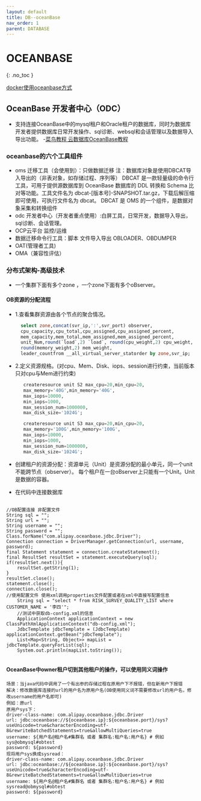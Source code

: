 ```yaml
---
layout: default
title: DB--oceanBase
nav_order: 1
parent: DATABASE
---
```


# OCEANBASE
{: .no_toc }

[docker使用oceanbase方式](https://blog.csdn.net/qq_41031074/article/details/129938099)

## OceanBase 开发者中心（ODC）
- 支持连接OceanBase中的mysql租户和Oracle租户的数据库，同时为数据库开发者提供数据库日常开发操作、sql诊断、websql和会话管理以及数据导入导出功能。
-[菜鸟教程 云数据库OceanBase教程](https://www.w3cschool.cn/oceanbase/oceanbase-gu1e3fsx.html)
### oceanbase的六个工具组件
- oms 迁移工具（会使用到）：只做数据迁移  注：数据库对象是使用DBCAT导入导出的（非表对象，如存储过程、序列等）
DBCAT 是一款轻量级的命令行工具，可用于提供源数据库到 OceanBase 数据库的 DDL 转换和 Schema 比对等功能。工具文件名为 dbcat-[版本号]-SNAPSHOT.tar.gz，下载后解压缩即可使用，可执行文件名为 dbcat。
DBCAT 是 OMS 的一个组件，是数据对象采集和转换组件
- odc 开发者中心（开发者重点使用）:白屏工具，日常开发，数据导入导出，sql诊断、会话管理。
- OCP云平台 监控/运维
- 数据迁移命令行工具：脚本  文件导入导出 OBLOADER、OBDUMPER
- OAT(管理者工具)
- OMA（兼容性评估）


### 分布式架构-高级技术
- 一个集群下面有多个zone ，一个zone下面有多个oBserver。   
#### OB资源的分配流程
- 1.查看集群资源由各个节点的聚合情况。 
     ````sql
       select zone,concat(svr_ip,':',svr_port) observer, 
       cpu_capacity,cpu_total,cpu_assigned,cpu_assigned_percent,
       mem_capacity,mem_total,mem_assigned,mem_assigned_percent,
       unit_Num,round(`load`,2) `load`, round(cpu_weight,2) cpu_weight, 
       round(memory_weight,2) mem_weight, 
       leader_countfrom __all_virtual_server_statorder by zone,svr_ip;
     ````
- 2.定义资源规格。(对cpu、Mem、Disk、iops、session进行约束，当前版本只对cpu与Mem进行约束)
     ````sql
        createresource unit S2 max_cpu=20,min_cpu=20,
        max_memory='40G',min_memory='40G',
        max_iops=10000,
        min_iops=1000,
        max_session_num=1000000,
        max_disk_size='1024G';
     ````
     ````sql
        createresource unit S3 max_cpu=20,min_cpu=20,
        max_memory='100G',min_memory='100G',
        max_iops=10000,
        min_iops=1000,
        max_session_num=1000000,
        max_disk_size='1024G';
     ````
  
- 创建租户的资源分配：资源单元（Unit）是资源分配的最小单元，同一个unit不能跨节点（observer）。
        每个租户在一台oBserver上只能有一个Unit。Unit是数据的容器。
  
- 在代码中连接数据库
````

//OB配置连接 非配置文件 
String sql = "";
String url = "";
String username = "";
String password = "";
Class.forName("com.alipay.oceanbase.jdbc.Driver");
Connection connection = DriverManager.getConnection(url, username, password);
final Statement statement = connection.createStatement();
final ResultSet resultSet = statement.executeQuery(sql);
if(resultSet.next()){
    resultSet.getString(1);
}
resultSet.close();
statement.close();
connection.close();
//使用配置文件 使用xml调用properties文件配置或者在xml中直接写配置信息
    String sql = "select * from RISK_SURVEY_QUALITY_LIST where CUSTOMER_NAME = '李四'";
    //测试中获取db-config.xml的信息
    ApplicationContext applicationContext = new ClassPathXmlApplicationContext("db-config.xml");
    JdbcTemplate jdbcTemplate = (JdbcTemplate) applicationContext.getBean("jdbcTemplate");
    List<Map<String, Object>> mapList = jdbcTemplate.queryForList(sql);
    System.out.println(mapList.toString());
        
````

#### OceanBase中owner租户切到其他租户的操作，可以使用同义词操作
````
场景：当java代码中调用了一个有出参的存储过程在原用户下不报错，但在新用户下报错
解决：修改数据库连接的url的用户名为原用户名(OB使用同义词不需要修改url的用户名，修改username的用户名即可)
例如：原url
原用户sys下：
driver-class-name: com.alipay.oceanbase.jdbc.Driver
url: jdbc:oceanbase://${oceanbase.ip}:${oceanbase.port}/sys?useUnicode=true&characterEncoding=utf-8&rewriteBatchedStatements=true&allowMultiQueries=true
username: ${用户名@租户名#集群名 或者 集群名:租户名:用户名} # 例如 sys@obmysql#obtest
password: ${password}
现将用户sys换成sysread：
driver-class-name: com.alipay.oceanbase.jdbc.Driver
url: jdbc:oceanbase://${oceanbase.ip}:${oceanbase.port}/sys?useUnicode=true&characterEncoding=utf-8&rewriteBatchedStatements=true&allowMultiQueries=true
username: ${用户名@租户名#集群名 或者 集群名:租户名:用户名} # 例如 sysread@obmysql#obtest
password: ${password}


````
  
